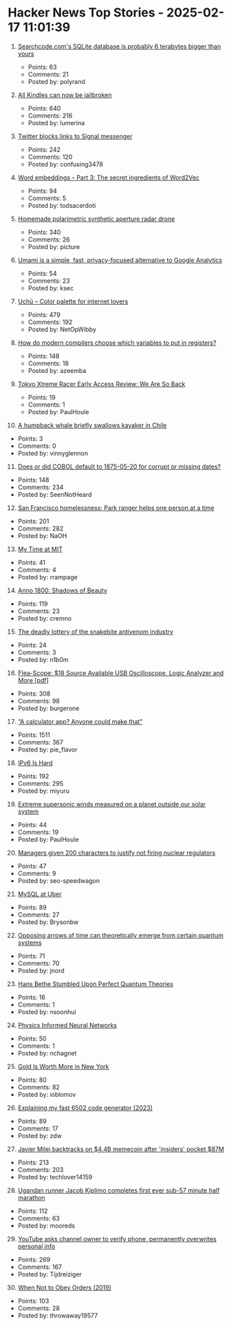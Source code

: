 # Hacker News Top Stories - 2025-02-17 11:01:39

1. [Searchcode.com's SQLite database is probably 6 terabytes bigger than yours](https://boyter.org/posts/searchcode-bigger-sqlite-than-you/)
   - Points: 63
   - Comments: 21
   - Posted by: polyrand

2. [All Kindles can now be jailbroken](https://kindlemodding.org/jailbreaking/WinterBreak/)
   - Points: 640
   - Comments: 216
   - Posted by: lumerina

3. [Twitter blocks links to Signal messenger](https://www.disruptionist.com/p/elon-musks-x-blocks-links-to-signal)
   - Points: 242
   - Comments: 120
   - Posted by: confusing3478

4. [Word embeddings – Part 3: The secret ingredients of Word2Vec](https://www.ruder.io/secret-word2vec/)
   - Points: 94
   - Comments: 5
   - Posted by: todsacerdoti

5. [Homemade polarimetric synthetic aperture radar drone](https://hforsten.com/homemade-polarimetric-synthetic-aperture-radar-drone.html)
   - Points: 340
   - Comments: 26
   - Posted by: picture

6. [Umami is a simple, fast, privacy-focused alternative to Google Analytics](https://github.com/umami-software/umami)
   - Points: 54
   - Comments: 23
   - Posted by: ksec

7. [Uchū – Color palette for internet lovers](https://uchu.style)
   - Points: 479
   - Comments: 192
   - Posted by: NetOpWibby

8. [How do modern compilers choose which variables to put in registers?](https://langdev.stackexchange.com/questions/4325/how-do-modern-compilers-choose-which-variables-to-put-in-registers)
   - Points: 148
   - Comments: 18
   - Posted by: azeemba

9. [Tokyo Xtreme Racer Early Access Review: We Are So Back](https://www.thedrive.com/news/tokyo-xtreme-racer-early-access-review)
   - Points: 19
   - Comments: 1
   - Posted by: PaulHoule

10. [A humpback whale briefly swallows kayaker in Chile](https://apnews.com/article/chile-kayaking-tourism-whale-b0cafde4b640326f20a9da28003d6c26)
   - Points: 3
   - Comments: 0
   - Posted by: vinnyglennon

11. [Does or did COBOL default to 1875-05-20 for corrupt or missing dates?](https://retrocomputing.stackexchange.com/questions/31288/does-or-did-cobol-default-to-1875-05-20-for-corrupt-or-missing-dates)
   - Points: 148
   - Comments: 234
   - Posted by: SeenNotHeard

12. [San Francisco homelessness: Park ranger helps one person at a time](https://sfstandard.com/2025/02/08/golden-gate-park-ranger-homelessness/)
   - Points: 201
   - Comments: 282
   - Posted by: NaOH

13. [My Time at MIT](http://muratbuffalo.blogspot.com/2025/02/my-time-at-mit.html)
   - Points: 41
   - Comments: 4
   - Posted by: rrampage

14. [Anno 1800: Shadows of Beauty](https://simonschreibt.de/gat/anno-1800-shadows-of-beauty/)
   - Points: 119
   - Comments: 23
   - Posted by: cremno

15. [The deadly lottery of the snakebite antivenom industry](https://www.theguardian.com/global-development/2025/feb/13/its-a-cowboy-show-out-there-the-deadly-lottery-of-the-snakebite-antivenom-industry)
   - Points: 24
   - Comments: 3
   - Posted by: n1b0m

16. [Flea-Scope: $18 Source Available USB Oscilloscope, Logic Analyzer and More [pdf]](https://rtestardi.github.io/usbte/flea-scope.pdf)
   - Points: 308
   - Comments: 98
   - Posted by: burgerone

17. [“A calculator app? Anyone could make that”](https://chadnauseam.com/coding/random/calculator-app)
   - Points: 1511
   - Comments: 367
   - Posted by: pie_flavor

18. [IPv6 Is Hard](https://techlog.jenslink.net/posts/ipv6-is-hard/)
   - Points: 192
   - Comments: 295
   - Posted by: miyuru

19. [Extreme supersonic winds measured on a planet outside our solar system](https://phys.org/news/2025-01-extreme-supersonic-planet-solar.html)
   - Points: 44
   - Comments: 19
   - Posted by: PaulHoule

20. [Managers given 200 characters to justify not firing nuclear regulators](https://www.npr.org/2025/02/14/nx-s1-5298190/nuclear-agency-trump-firings-nnsa)
   - Points: 47
   - Comments: 9
   - Posted by: seo-speedwagon

21. [MySQL at Uber](https://www.uber.com/blog/mysql-at-uber/?uclick_id=8d2a6f71-8db1-4c60-b724-fc9bd70cd9fd)
   - Points: 89
   - Comments: 27
   - Posted by: Brysonbw

22. [Opposing arrows of time can theoretically emerge from certain quantum systems](https://www.surrey.ac.uk/news/physicists-uncover-evidence-two-arrows-time-emerging-quantum-realm)
   - Points: 71
   - Comments: 70
   - Posted by: jnord

23. [Hans Bethe Stumbled Upon Perfect Quantum Theories](https://www.quantamagazine.org/how-hans-bethe-stumbled-upon-perfect-quantum-theories-20250212/)
   - Points: 16
   - Comments: 1
   - Posted by: nsoonhui

24. [Physics Informed Neural Networks](https://nchagnet.pages.dev/blog/physics-informed-neural-networks/)
   - Points: 50
   - Comments: 1
   - Posted by: nchagnet

25. [Gold Is Worth More in New York](https://www.bloomberg.com/opinion/articles/2025-02-13/gold-is-worth-more-in-new-york)
   - Points: 80
   - Comments: 82
   - Posted by: ioblomov

26. [Explaining my fast 6502 code generator (2023)](https://pubby.games/codegen.html)
   - Points: 89
   - Comments: 17
   - Posted by: zdw

27. [Javier Milei backtracks on $4.4B memecoin after 'insiders' pocket $87M](https://www.coindesk.com/business/2025/02/15/javier-milei-backtracks-on-usd4-4b-memecoin-after-insiders-pocket-usd87m)
   - Points: 213
   - Comments: 203
   - Posted by: techlover14159

28. [Ugandan runner Jacob Kiplimo completes first ever sub-57 minute half marathon](https://www.cnn.com/2025/02/16/sport/jacob-kiplimo-smashes-half-marathon-record-spt-intl/index.html)
   - Points: 112
   - Comments: 63
   - Posted by: mooreds

29. [YouTube asks channel owner to verify phone, permanently overwrites personal info](https://old.reddit.com/r/VirtualYoutubers/comments/1iqmul1/if_you_have_a_moment_i_need_your_help/)
   - Points: 269
   - Comments: 167
   - Posted by: Tijdreiziger

30. [When Not to Obey Orders (2019)](https://warontherocks.com/2019/07/when-not-to-obey-orders/)
   - Points: 103
   - Comments: 28
   - Posted by: throwaway19577

